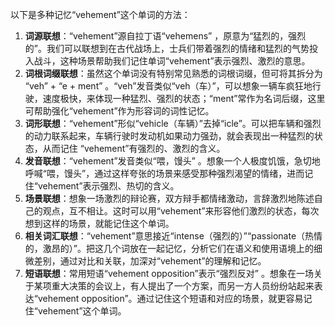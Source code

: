 以下是多种记忆“vehement”这个单词的方法：
1. **词源联想**：“vehement”源自拉丁语“vehemens” ，原意为“猛烈的，强烈的”。我们可以联想到在古代战场上，士兵们带着强烈的情绪和猛烈的气势投入战斗，这种场景帮助我们记住单词“vehement”表示强烈、激烈的意思。
2. **词根词缀联想**：虽然这个单词没有特别常见熟悉的词根词缀，但可将其拆分为 “veh” + “e + ment”  。“veh”发音类似“veh（车）”，可以想象一辆车疯狂地行驶，速度极快，来体现一种猛烈、强烈的状态；“ment”常作为名词后缀，这里可帮助强化“vehement”作为形容词的词性记忆。
3. **词形联想**：“vehement”形似“vehicle（车辆）”去掉“icle”。可以把车辆和强烈的动力联系起来，车辆行驶时发动机如果动力强劲，就会表现出一种猛烈的状态，从而记住 “vehement”有强烈的、激烈的含义。
4. **发音联想**：“vehement”发音类似“喂，馒头” 。想象一个人极度饥饿，急切地呼喊“喂，馒头”，通过这样夸张的场景来感受那种强烈渴望的情绪，进而记住“vehement”表示强烈、热切的含义。
5. **场景联想**：想象一场激烈的辩论赛，双方辩手都情绪激动，言辞激烈地陈述自己的观点，互不相让。这时可以用“vehement”来形容他们激烈的状态，每次想到这样的场景，就能记住这个单词。
6. **相关词汇联想**：“vehement”意思接近“intense（强烈的）”“passionate（热情的，激昂的）”。把这几个词放在一起记忆，分析它们在语义和使用语境上的细微差别，通过对比和关联，加深对“vehement”的理解和记忆。
7. **短语联想**：常用短语“vehement opposition”表示“强烈反对” 。想象在一场关于某项重大决策的会议上，有人提出了一个方案，而另一方人员纷纷站起来表达“vehement opposition”。通过记住这个短语和对应的场景，就更容易记住“vehement”这个单词。 
